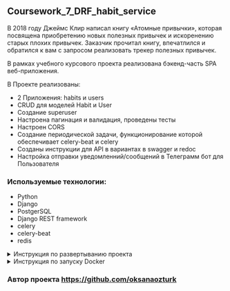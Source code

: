 ## Coursework_7_DRF_habit_service

В 2018 году Джеймс Клир написал книгу «Атомные привычки», которая посвящена приобретению новых полезных привычек 
и искоренению старых плохих привычек. Заказчик прочитал книгу, впечатлился и обратился к вам с запросом реализовать 
трекер полезных привычек.

В рамках учебного курсового проекта реализована бэкенд-часть SPA веб-приложения.

В Проекте реализованы:
  * 2 Приложения: habits и users
  * CRUD для моделей Habit и User
  * Создание superuser
  * Настроена пагинация и валидация, проведены тесты
  * Настроен CORS
  * Создание периодической задачи, функционирование которой обеспечивает celery-beat и celery
  * Созданы инструкции для API в вариантах в swagger и redoc
  * Настройка отправки уведомленний/сообщений в Телеграмм бот для Пользователя

### Используемые технологии:

 - Python
 - Django
 - PostgerSQL
 - Django REST framework
 - celery
 - celery-beat
 - redis

<details>
<summary> Инструкция по развертыванию проекта</summary>


1) ### Для разворачивания проекта потребуется создать и заполнить файл .env  по шаблону файла env.sample

#### Добавьте секретный ключ Вашего проекта
SECRET_KEY=

#### Добавте настройки для подключения к базе данных (ДБ должна быть создана)
 - POSTGRES_DB=
 - POSTGRES_USER=
 - POSTGRES_HOST=
 - POSTGRES_PORT=
 - POSTGRES_PASSWORD=

#### Настройки для отправки сообщения в Телеграмм-бот
 - BOT_TOKEN=

#### Добавьте настройки для celery
 - CELERY_BROKER_URL=
 - CELERY_RESULT_BACKEND=)


2) ### Используется виртуальное окружение - venv, зависимости записаны в файл requirements.txt
  - pip install -r requirements.txt

3) ### Команда для запуска Приложения: 
  - python manage.py runserver

4) ### Команда для запуска redis: 
  - Для Windows в терминале UBUNTU командой redis-server

5) ### Команда для запуска celery-bea и celery worker одной командой:
  - celery -A condig worker --beat --scheduler django --loglevel=info
  - Для Windows (в разных Pycharm запустите команды): 
    * celery -A config worker -l INFO -P eventlet
    * celery -A config beat -l INFO -S django

</details>

<details>
<summary> Инструкция по запуску Docker</summary>

1) Установите DockerDesktop на Ваше устройство

2) После развертывания проекта, необходимо создать файл .env, в котором указать данные для переменных окружения. 
Переменные находятся в файле env_example

3) Используется виртуальное окружение - venv, зависимости записаны в файл requirements.txt

4) Соберите образ и запустите проект при помощи команды:
```
docker-compose up --build
```

5) Перейти в приложение Docker Desktop, где запустился наш проект и далее по ссылке подключения
```
http://0.0.0.0:8000/
```
6) Для завершения работы: вводим в консоли Pycharm команду для остановки всех контейнеров
```
docker-compose stop
```
7) Для очистки от всех неиспользуемых образов и контейнеров, используем команду
```
docker system prune -a
```

</details>

### Автор проекта https://github.com/oksanaozturk